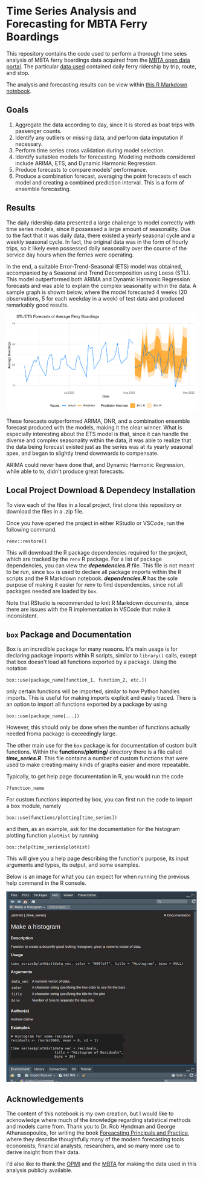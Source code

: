 # Time Series Analysis and Forecasting for MBTA Ferry Boardings

This repository contains the code used to perform a thorough time seies analysis of MBTA ferry boardings data acquired from the 
[MBTA open data portal](https://mbta-massdot.opendata.arcgis.com/). The particular [data used](https://mbta-massdot.opendata.arcgis.com/datasets/MassDOT::mbta-ferry-daily-ridership-by-trip-route-and-stop/about) 
contained daily ferry ridership by trip, route, and stop. 

The analysis and forecasting results can be view within [this R Markdown notebook](https://andrewdisher.github.io/mbta-time-series-analysis/). 

## Goals

1. Aggregate the data according to day, since it is stored as boat trips with passenger counts.
2. Identify any outliers or missing data, and perform data imputation if necessary.
3. Perform time series cross validation during model selection.
4. Identify suitablee models for forecasting. Modeling methods considered include ARIMA, ETS, and Dynamic Harmonic Regression.
5. Produce forecasts to compare models’ performance.
6. Produce a combination forecast, averaging the point forecasts of each model and creating a combined prediction interval. This is a form of ensemble forecasting.

## Results

The daily ridership data presented a large challenge to model correctly with time series models, since it possessed a large amount
of seasonality. Due to the fact that it was daily data, there existed a yearly seasonal cycle and a weekly seasonal cycle. In fact, the 
original data was in the form of hourly trips, so it likely even possessed daily seasonality over the course of the service day hours 
when the ferries were operating. 

In the end, a suitable Error-Trend-Seasonal (ETS) model was obtained, accompanied by a Seasonal and Trend Decomposition using Loess (STL). This model 
outperformed both ARIMA and Dynamic Harmonic Regression forecasts and was able to explain the complex seasonality within the data. A sample graph is showm
below, where the model forecasted 4 weeks (20 observations, 5 for each weekday in a week) of test data and produced remarkably good results. 

![Image for ETS Foreacsts](images/ETS_forecasts.png)

These forecasts outperformed ARIMA, DNR, and a combination ensemble forecast produced with the models, making it the clear winner. What is especially interesting about the ETS
model is that, since it can handle the diverse and complex seasonality within the data, it was able to realize that the data being forecast existed just as the series
was at its yearly seasonal apex, and began to slightly trend downwards to compensate. 

ARIMA could never have done that, and Dynamic Harmonic Regression, while able to to, didn't produce great forecasts. 

## Local Project Download & Dependecy Installation

To view each of the files in a local project, first clone this repository or download the files in a .zip file. 

Once you have opened the project in either RStudio or VSCode, run the following command. 

```
renv::restore()
```

This will download the R package dependencies required for the project, which are tracked by the `renv` R package. For a list of package dependencies, you can view the 
***dependencies.R*** file. This file is not meant to be run, since `box` is used to declare all package imports within the R scripts and the R Markdown notebook. 
***dependencies.R*** has the sole purpose of making it easier for renv to find dependencies, since not all packages needed are loaded by `box`.

Note that RStudio is recommended to knit R Markdown documents, since there are issues with the R implementation in VSCode that make it inconsistent. 

## `box` Package and Documentation

Box is an incredible package for many reasons. It's main usage is for declaring package imports within R scripts, similar to `library()` calls, except that 
box doesn't load all functions exported by a package. Using the notation

```
box::use(package_name[function_1, function_2, etc.])
```

only certain functions will be imported, similar to how Python handles imports. This is useful for making imports explicit and easily 
traced. There is an option to import all functions exported by a package by using 

```
box::use(package_name[...])
```

However, this should only be done when the number of functions actually needed froma  package is exceedingly large.

The other main use for the `box` package is for documentation of custom built functions. Within the **functions/plotting/** directory
there is a file called ***time_series.R***. This file contains a number of custom functions that were used to make creating 
mainy kinds of graphs easier and more repeatable. 

Typically, to get help page documentation in R, you would run the code

```
?function_name
```

For custom functions imported by box, you can first run the code to import a box module, namely

```
box::use(functions/plotting[time_series])
```

and then, as an example, ask for the documentation for the histogram plotting function `plotHist` by running

```
box::help(time_series$plotHist)
```

This will give you a help page describing the function's purpose, its input arguments and types, its output, and some examples. 

Below is an image for what you can expect for when running the previous help command in the R console.

![example help documentation](images/documentation_ex.png)

## Acknowledgements

The content of this notebook is my own creation, but I would like to acknowledge where much of the knowledge regarding statistical methods
and models came from. Thank you to Dr. Rob Hyndman and George Athanasopoulos, for writing the book [Foreacsting Principals and Practice](https://otexts.com/fpp3/index.html),
where they describe thoughtfully many of the modern forecasting tools economists, financial analysts, researchers, and so many more use 
to derive insight from their data. 

I'd also like to thank the [OPMI](https://www.massdottracker.com/wp/about/what-is-opmi-2/) and the
[MBTA](https://www.mbta.com/) for making the data used in this analysis publicly available. 



